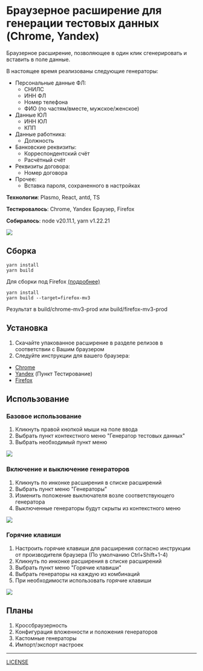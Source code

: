 # Браузерное расширение для генерации тестовых данных (Chrome, Yandex)

Браузерное расширение, позволяющее в один клик сгенерировать и вставить в поле данные.

В настоящее время реализованы следующие генераторы:

- Персональные данные ФЛ:
    - СНИЛС
    - ИНН ФЛ
    - Номер телефона
    - ФИО (по частям/вместе, мужское/женское)
- Данные ЮЛ
    - ИНН ЮЛ
    - КПП
- Данные работника:
    - Должность
- Банковские реквизиты:
    - Корреспондентский счёт
    - Расчётный счёт
- Реквизиты договора:
    - Номер договора
- Прочее:
    - Вставка пароля, сохраненного в настройках

**Технологии**: Plasmo, React, antd, TS

**Тестировалось**: Chrome, Yandex Браузер, Firefox

**Собиралось**: node v20.11.1, yarn v1.22.21

![](readme/images/generators.png)

## Сборка

```
yarn install
yarn build
```

Для сборки под Firefox [(подробнее)](https://docs.plasmo.com/framework/workflows/build)

```
yarn install
yarn build --target=firefox-mv3
```

Результат в build/chrome-mv3-prod или build/firefox-mv3-prod

## Установка

1. Скачайте упакованное расширение в разделе релизов в соответствии с Вашим браузером
2. Следуйте инструкции для вашего браузера:

- [Chrome](https://developer.chrome.com/docs/extensions/get-started/tutorial/hello-world#load-unpacked)
- [Yandex](https://yandex.ru/support/browser-mobile-android-phone/personal-settings/extensions.html) (Пункт
  Тестирование)
- [Firefox](https://extensionworkshop.com/documentation/develop/temporary-installation-in-firefox/)

## Использование

### Базовое использование

1. Кликнуть правой кнопкой мыши на поле ввода
2. Выбрать пункт контекстного меню "Генератор тестовых данных"
3. Выбрать необходимый пункт меню

![](readme/images/demo.png)

### Включение и выключение генераторов

1. Кликнуть по инконке расширения в списке расширений
2. Выбрать пункт меню "Генераторы"
3. Изменить положение выключателя возле соответствующего генератора
4. Выключенные генераторы будут скрыты из контекстного меню

![](readme/images/generators.png)

### Горячие клавиши

1. Настроить горячие клавиши для расширения согласно инструкции от производителя браузера (По умолчанию Ctrl+Shift+1-4)
2. Кликнуть по инконке расширения в списке расширений
3. Выбрать пункт меню "Горячие клавиши"
4. Выбрать генераторы на каждую из комбинаций
5. При необходимости использовать горячие клавиши

![](readme/images/hotkeys.png)

## Планы

1. Кроссбраузерность
2. Конфигурация вложенности и положения генераторов
3. Кастомные генераторы
4. Импорт/экспорт настроек

----

[LICENSE](LICENSE)
